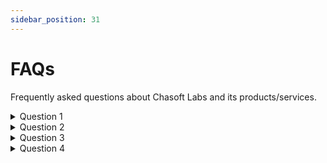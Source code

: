 ```yaml
---
sidebar_position: 31
---
```


# FAQs

Frequently asked questions about Chasoft Labs and its products/services.

<details>
<summary>Question 1</summary>

Answer 1

</details>

<details>
<summary>Question 2</summary>

Answer 2

</details>

<details>
<summary>Question 3</summary>

Answer 3

</details>

<details>
<summary>Question 4</summary>

Answer 4

</details>
